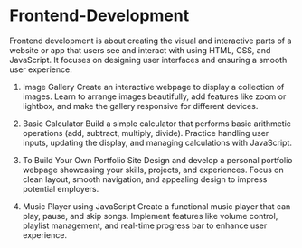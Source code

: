 # Frontend-Development
  Frontend development is about creating the visual and interactive parts of a website or app that users see and interact with using HTML, CSS, and JavaScript. It focuses on designing user interfaces and ensuring a smooth user experience.
1. Image Gallery
Create an interactive webpage to display a collection of images. Learn to arrange images beautifully, add features like zoom or lightbox, and make the gallery responsive for different devices.

2. Basic Calculator
Build a simple calculator that performs basic arithmetic operations (add, subtract, multiply, divide). Practice handling user inputs, updating the display, and managing calculations with JavaScript.

3. To Build Your Own Portfolio Site
Design and develop a personal portfolio webpage showcasing your skills, projects, and experiences. Focus on clean layout, smooth navigation, and appealing design to impress potential employers.

4. Music Player using JavaScript
Create a functional music player that can play, pause, and skip songs. Implement features like volume control, playlist management, and real-time progress bar to enhance user experience.

